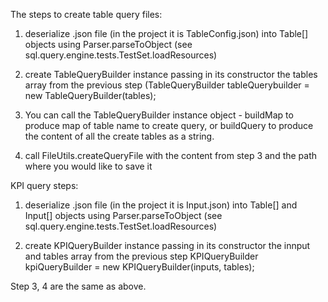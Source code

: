 The steps to create table query files:

1. deserialize .json file (in the project it is TableConfig.json) into Table[] objects using Parser.parseToObject (see sql.query.engine.tests.TestSet.loadResources)

2. create TableQueryBuilder instance passing in its constructor the tables array from the previous step 
(TableQueryBuilder tableQuerybuilder = new TableQueryBuilder(tables);

3. You can call the TableQueryBuilder instance object - buildMap to produce map of table name to create query, or buildQuery to produce the content of all the create tables as a string.

4. call FileUtils.createQueryFile with the content from step 3 and the path where you would like to save it

KPI query steps:
1. deserialize .json file (in the project it is Input.json) into Table[] and Input[] objects using Parser.parseToObject (see sql.query.engine.tests.TestSet.loadResources)

2. create KPIQueryBuilder instance passing in its constructor the innput and tables array from the previous step 
KPIQueryBuilder kpiQueryBuilder = new KPIQueryBuilder(inputs, tables);

Step 3, 4 are the same as above.